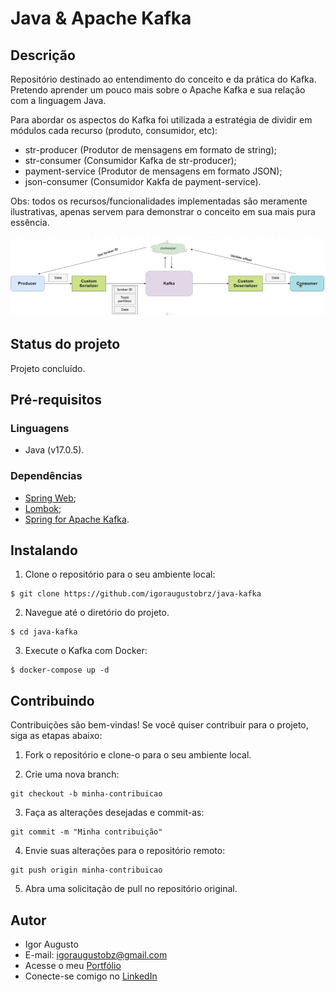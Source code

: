 # Java & Apache Kafka

## Descrição

Repositório destinado ao entendimento do conceito e da prática do Kafka. Pretendo aprender um pouco mais sobre o Apache Kafka e sua relação com a linguagem Java.

Para abordar os aspectos do Kafka foi utilizada a estratégia de dividir em módulos cada recurso (produto, consumidor, etc):

- str-producer (Produtor de mensagens em formato de string);
- str-consumer (Consumidor Kafka de str-producer);
- payment-service (Produtor de mensagens em formato JSON);
- json-consumer (Consumidor Kakfa de payment-service).

Obs: todos os recursos/funcionalidades implementadas são meramente ilustrativas, apenas servem para demonstrar o conceito em sua mais pura essência.

<div align="center">
<img src="images/Fluxo do kafka.png" width="2000px" alt="Imagem do site" title="Fluxo do Kafka"/>
</div>

## Status do projeto

Projeto concluído.

## Pré-requisitos

### Linguagens

- Java (v17.0.5).

### Dependências

- [Spring Web](https://start.spring.io/);
- [Lombok](https://start.spring.io/);
- [Spring for Apache Kafka](https://start.spring.io/).

## Instalando

1. Clone o repositório para o seu ambiente local:

```
$ git clone https://github.com/igoraugustobrz/java-kafka
```

2. Navegue até o diretório do projeto.

```
$ cd java-kafka
```

3. Execute o Kafka com Docker:

```
$ docker-compose up -d
```

## Contribuindo

Contribuições são bem-vindas! Se você quiser contribuir para o projeto, siga as etapas abaixo:

1. Fork o repositório e clone-o para o seu ambiente local.

2. Crie uma nova branch:

```
git checkout -b minha-contribuicao
```

3. Faça as alterações desejadas e commit-as:

```
git commit -m "Minha contribuição"
```

4. Envie suas alterações para o repositório remoto:

```
git push origin minha-contribuicao
```

5. Abra uma solicitação de pull no repositório original.

## Autor

- Igor Augusto
- E-mail: igoraugustobz@gmail.com
- Acesse o meu [Portfólio](https://iaugusto.vercel.app/)
- Conecte-se comigo no [LinkedIn](https://www.linkedin.com/in/igorbrz/)
